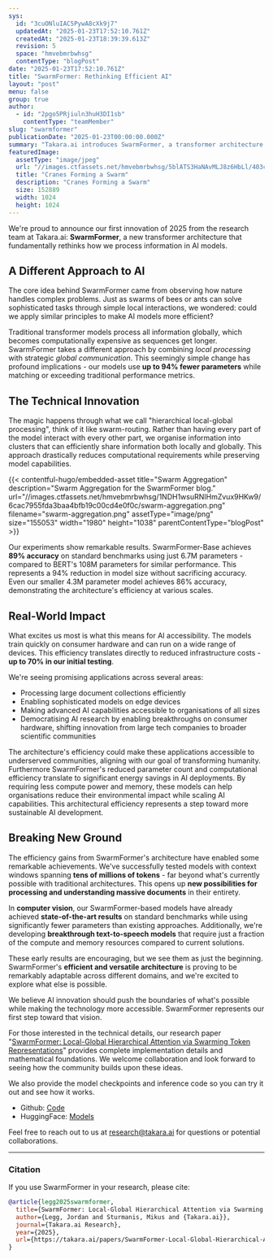 ```yaml
---
sys:
  id: "3cuONluIAC5PywA8cXk9j7"
  updatedAt: "2025-01-23T17:52:10.761Z"
  createdAt: "2025-01-23T18:39:39.613Z"
  revision: 5
  space: "hmvebmrbwhsg"
  contentType: "blogPost"
date: "2025-01-23T17:52:10.761Z"
title: "SwarmFormer: Rethinking Efficient AI"
layout: "post"
menu: false
group: true
author:
  - id: "2pgo5PRjiuln3huH3DI1sb"
    contentType: "teamMember"
slug: "swarmformer"
publicationDate: "2025-01-23T00:00:00.000Z"
summary: "Takara.ai introduces SwarmFormer, a transformer architecture inspired by insect swarms that reduces model parameters by 94% while maintaining performance. Using local-global processing, it achieves 89% accuracy with just 6.7M parameters compared to BERT's 108M. This efficiency enables broader AI accessibility and applications across various domains, from edge devices to massive document processing."
featuredImage:
  assetType: "image/jpeg"
  url: "//images.ctfassets.net/hmvebmrbwhsg/5blATS3HaNAvMLJ8z6HbLl/403c1d795069401474ba69bf67d82071/crane-swarm-former.jpeg"
  title: "Cranes Forming a Swarm"
  description: "Cranes Forming a Swarm"
  size: 152889
  width: 1024
  height: 1024
---
```


We&#39;re proud to announce our first innovation of 2025 from the research team at Takara.ai: **SwarmFormer**, a new transformer architecture that fundamentally rethinks how we process information in AI models.

## A Different Approach to AI

The core idea behind SwarmFormer came from observing how nature handles complex problems. Just as swarms of bees or ants can solve sophisticated tasks through simple local interactions, we wondered: could we apply similar principles to make AI models more efficient?

Traditional transformer models process all information globally, which becomes computationally expensive as sequences get longer. SwarmFormer takes a different approach by combining _local processing_ with strategic _global communication_. This seemingly simple change has profound implications - our models use **up to 94% fewer parameters** while matching or exceeding traditional performance metrics.

## The Technical Innovation

The magic happens through what we call "hierarchical local-global processing", think of it like swarm-routing. Rather than having every part of the model interact with every other part, we organise information into clusters that can efficiently share information both locally and globally. This approach drastically reduces computational requirements while preserving model capabilities.

{{< contentful-hugo/embedded-asset title="Swarm Aggregation" description="Swarm Aggregation for the SwarmFormer blog." url="//images.ctfassets.net/hmvebmrbwhsg/1NDH1wsuRNIHmZvux9HKw9/6cac7955fda3baa4bfb19c00cd4e0f0c/swarm-aggregation.png" filename="swarm-aggregation.png" assetType="image/png" size="155053" width="1980" height="1038" parentContentType="blogPost" >}}

Our experiments show remarkable results. SwarmFormer-Base achieves **89% accuracy** on standard benchmarks using just 6.7M parameters - compared to BERT&#39;s 108M parameters for similar performance. This represents a 94% reduction in model size without sacrificing accuracy. Even our smaller 4.3M parameter model achieves 86% accuracy, demonstrating the architecture&#39;s efficiency at various scales.

## Real-World Impact

What excites us most is what this means for AI accessibility. The models train quickly on consumer hardware and can run on a wide range of devices. This efficiency translates directly to reduced infrastructure costs - **up to 70% in our initial testing**.

We&#39;re seeing promising applications across several areas:

- Processing large document collections efficiently
- Enabling sophisticated models on edge devices
- Making advanced AI capabilities accessible to organisations of all sizes
- Democratising AI research by enabling breakthroughs on consumer hardware, shifting innovation from large tech companies to broader scientific communities

The architecture&#39;s efficiency could make these applications accessible to underserved communities, aligning with our goal of transforming humanity. Furthermore SwarmFormer&#39;s reduced parameter count and computational efficiency translate to significant energy savings in AI deployments. By requiring less compute power and memory, these models can help organisations reduce their environmental impact while scaling AI capabilities. This architectural efficiency represents a step toward more sustainable AI development.

## Breaking New Ground

The efficiency gains from SwarmFormer's architecture have enabled some remarkable achievements. We've successfully tested models with context windows spanning **tens of millions of tokens** - far beyond what's currently possible with traditional architectures. This opens up **new possibilities for processing and understanding massive documents** in their entirety.

In **computer vision**, our SwarmFormer-based models have already achieved **state-of-the-art results** on standard benchmarks while using significantly fewer parameters than existing approaches. Additionally, we're developing **breakthrough text-to-speech models** that require just a fraction of the compute and memory resources compared to current solutions.

These early results are encouraging, but we see them as just the beginning. SwarmFormer's **efficient and versatile architecture** is proving to be remarkably adaptable across different domains, and we're excited to explore what else is possible.

We believe AI innovation should push the boundaries of what's possible while making the technology more accessible. SwarmFormer represents our first step toward that vision.

For those interested in the technical details, our research paper "[SwarmFormer: Local-Global Hierarchical Attention via Swarming Token Representations](https://takara.ai/papers/SwarmFormer-Local-Global-Hierarchical-Attention-via-Swarming-Token-Representations.pdf)" provides complete implementation details and mathematical foundations. We welcome collaboration and look forward to seeing how the community builds upon these ideas.

We also provide the model checkpoints and inference code so you can try it out and see how it works.

- Github: [Code](https://github.com/takara-ai/SwarmFormer)
- HuggingFace: [Models](https://huggingface.co/collections/takara-ai/swarmformer-678f8d9baec74b46f9aa3024)

Feel free to reach out to us at [research@takara.ai](mailto:research@takara.ai) for questions or potential collaborations.

---

### Citation

If you use SwarmFormer in your research, please cite:

```bibtex
@article{legg2025swarmformer,
  title={SwarmFormer: Local-Global Hierarchical Attention via Swarming Token Representations},
  author={Legg, Jordan and Sturmanis, Mikus and {Takara.ai}},
  journal={Takara.ai Research},
  year={2025},
  url={https://takara.ai/papers/SwarmFormer-Local-Global-Hierarchical-Attention-via-Swarming-Token-Representations.pdf}
}
```
